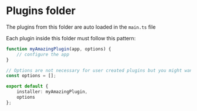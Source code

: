 # Plugins folder

The plugins from this folder are auto loaded in the `main.ts` file

Each plugin inside this folder must follow this pattern:

```ts
function myAmazingPlugin(app, options) {
    // configure the app
}

// Options are not necessary for user created plugins but you might want to pass custom options for other plugins since options are loaded as a second parameter on app.use()
const options = [];

export default {
    installer: myAmazingPlugin,
    options
};
```
